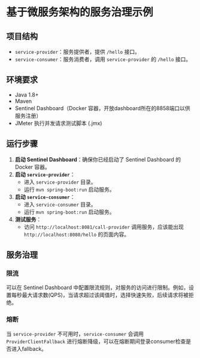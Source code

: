 # 基于微服务架构的服务治理示例

## 项目结构
- `service-provider`：服务提供者，提供 `/hello` 接口。
- `service-consumer`：服务消费者，调用 `service-provider` 的 `/hello` 接口。

## 环境要求
- Java 1.8+
- Maven
- Sentinel Dashboard（Docker 容器，开放dashboard所在的8858端口以供服务注册）
- JMeter 执行并发请求测试脚本 (.jmx)

## 运行步骤
1. **启动 Sentinel Dashboard**：确保你已经启动了 Sentinel Dashboard 的 Docker 容器。
2. **启动 `service-provider`**：
   - 进入 `service-provider` 目录。
   - 运行 `mvn spring-boot:run` 启动服务。
3. **启动 `service-consumer`**：
   - 进入 `service-consumer` 目录。
   - 运行 `mvn spring-boot:run` 启动服务。
4. **测试服务**：
   - 访问 `http://localhost:8081/call-provider` 调用服务，应该能出现`http://localhost:8080/hello` 的页面内容。

## 服务治理
### 限流
可以在 Sentinel Dashboard 中配置限流规则，对服务的访问进行限制。例如，设置每秒最大请求数(QPS)，当请求超过该阈值时，选择快速失败，后续请求将被拒绝。

### 熔断
当 `service-provider` 不可用时，`service-consumer` 会调用 `ProviderClientFallback` 进行熔断降级，可以在熔断期间登录consumer检查是否进入fallback。
